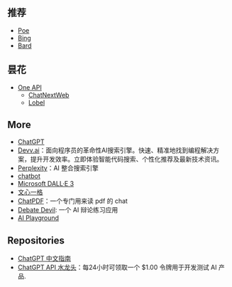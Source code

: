 ## 推荐

- [Poe](https://poe.com/)
- [Bing](https://web.skype.com/)
- [Bard](https://bard.google.com/)


## 昙花

- [One API](https://one.caifree.com/)
  - [ChatNextWeb](https://chat.caifree.com/#/)
  - [Lobel](https://lobe.caifree.com/chat#session=inbox)

## More

- [ChatGPT](https://chat.openai.com/)
- [Devv.ai](https://devv.ai)：面向程序员的革命性AI搜索引擎。快速、精准地找到编程解决方案，提升开发效率。立即体验智能代码搜索、个性化推荐及最新技术资讯。
- [Perplexity](https://www.perplexity.ai/)：AI 整合搜索引擎
- [chatbot](https://github.com/Bin-Huang/chatbox)
- [Microsoft DALL·E 3](https://www.bing.com/images/create)
- [文心一格](https://yige.baidu.com/)
- [ChatPDF](https://www.chatpdf.com/)：一个专门用来读 pdf 的 chat
- [Debate Devil](https://www.debate-devil.com/en): 一个 AI 辩论练习应用
- [AI Playground](https://play.vercel.ai/)

## Repositories

- [ChatGPT 中文指南](https://github.com/yzfly/awesome-chatgpt-zh)
- [ChatGPT API 水龙头](https://faucet.openkey.cloud/)：每24小时可领取一个 $1.00 令牌用于开发测试 AI 产品.
